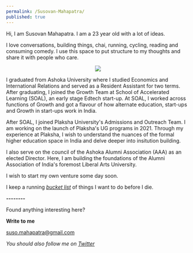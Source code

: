 ```yaml
---
permalink: /Susovan-Mahapatra/
published: true
---
```

Hi, I am Susovan Mahapatra. I am a 23 year old with a lot of ideas. 

I love conversations, building things, chai, running, cycling, reading and consuming comedy. I use this space to put structure to my thoughts and share it with people who care.

<p align="center">
  <img class="img-responsive" src="https://i.ibb.co/KXpL8jf/Susovan-Mahapatra.jpg">
</p>

I graduated from Ashoka University where I studied Economics and International Relations and served as a Resident Assistant for two terms. After graduating, I joined the Growth Team at School of Accelerated Learning (SOAL), an early stage Edtech start-up. At SOAL, I worked across functions of Growth and got a flavour of how alternate education, start-ups and Growth in start-ups work in India. 

After SOAL, I joined Plaksha University's Admissions and Outreach Team. I am working on the launch of Plaksha's UG programs in 2021. Through my experience at Plaksha, I wish to understand the nuances of the formal higher education space in India and delve deeper into insitution building.

I also serve on the council of the Ashoka Alumni Association (AAA) as an elected Director. Here, I am building the foundations of the Alumni Association of India's foremost Liberal Arts University. 

I wish to start my own venture some day soon. 

I keep a running _[bucket list](https://whysosuso.com/Susovan-Mahapatra-bucket-list/)_ of things I want to do before I die. 

**--------**

Found anything interesting here? 

**Write to me**

[suso.mahapatra@gmail.com](mailto:suso.mahapatra@gmail.com)

_You should also follow me on [Twitter](https://www.twitter.com/whysosuso/)_
